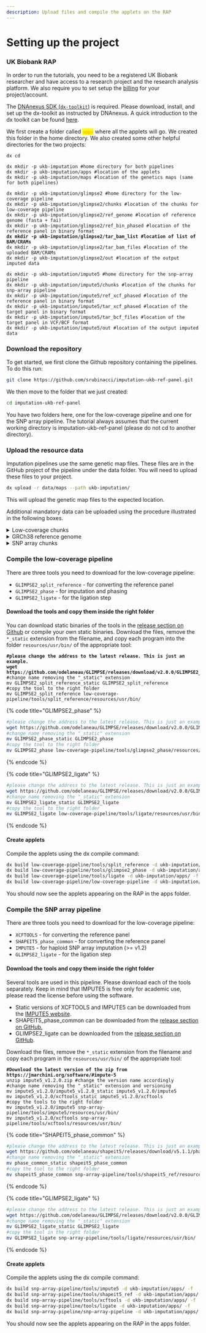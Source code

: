 ```yaml
---
description: Upload files and compile the applets on the RAP
---
```


# Setting up the project

### UK Biobank RAP

In order to run the tutorials, you need to be a registered UK Biobank researcher and have access to a research project and the research analysis platform. We also require you to set setup the [billing](https://documentation.dnanexus.com/admin/billing-and-account-management) for your project/account.&#x20;

The [DNAnexus SDK (`dx-toolkit`)](broken-reference) is required. Please download, install, and set up the dx-toolkit as instructed by DNAnexus. A quick introduction to the dx toolkit can be found [here](https://documentation.dnanexus.com/getting-started/cli-quickstart).

We first create a folder called <mark style="color:orange;">`apps`</mark> where all the applets will go. We created this folder in the home directory. We also created some other helpful directories for the two projects:

<pre class="language-bash"><code class="lang-bash">dx cd

dx mkdir -p ukb-imputation #home directory for both pipelines
dx mkdir -p ukb-imputation/apps #location of the applets
dx mkdir -p ukb-imputation/maps #location of the genetics maps (same for both pipelines)

dx mkdir -p ukb-imputation/glimpse2 #home directory for the low-coverage pipeline
dx mkdir -p ukb-imputation/glimpse2/chunks #location of the chunks for low-coverage pipeline
dx mkdir -p ukb-imputation/glimpse2/ref_genome #location of reference genome (fasta + fai)
dx mkdir -p ukb-imputation/glimpse2/ref_bin_phased #location of the reference panel in binary format
<strong>dx mkdir -p ukb-imputation/glimpse2/tar_bam_list #location of list of BAM/CRAMs
</strong>dx mkdir -p ukb-imputation/glimpse2/tar_bam_files #location of the uploaded BAM/CRAMs
dx mkdir -p ukb-imputation/glimpse2/out #location of the output imputed data

dx mkdir -p ukb-imputation/impute5 #home directory for the snp-array pipeline
dx mkdir -p ukb-imputation/impute5/chunks #location of the chunks for snp-array pipeline
dx mkdir -p ukb-imputation/impute5/ref_xcf_phased #location of the reference panel in binary format
dx mkdir -p ukb-imputation/impute5/tar_xcf_phased #location of the target panel in binary format
dx mkdir -p ukb-imputation/impute5/tar_bcf_files #location of the target panel in VCF/BCF format
dx mkdir -p ukb-imputation/impute5/out #location of the output imputed data
</code></pre>

### Download the repository

To get started, we first clone the Github repository containing the pipelines. To do this run:

```bash
git clone https://github.com/srubinacci/imputation-ukb-ref-panel.git
```

We then move to the folder that we just created:

```bash
cd imputation-ukb-ref-panel
```

You have two folders here, one for the low-coverage pipeline and one for the SNP array pipeline. The tutorial always assumes that the current working directory is imputation-ukb-ref-panel (please do not cd to another directory).

### Upload the resource data

Imputation pipelines use the same genetic map files. These files are in the GitHub project of the pipeline under the data folder. You will need to upload these files to your project.

```bash
dx upload -r data/maps --path ukb-imputation/
```

This will upload the genetic map files to the expected location.

Additional mandatory data can be uploaded using the procedure illustrated in the following boxes.

<details>

<summary>Low-coverage chunks</summary>

Pre-computed chunks of \~4 cM length can be uploaded using:

<pre><code><strong>dx upload -r data/chunks/glimpse2/* --path ukb-imputation/glimpse2/chunks/
</strong></code></pre>

</details>

<details>

<summary>GRCh38 reference genome</summary>

The reference genome in b38 is necessary to process CRAM files. We download it from 1000 Genomes EBI ftp server and upload it on the RAP in the expected folder:

```bash
wget http://ftp.1000genomes.ebi.ac.uk/vol1/ftp/technical/reference/GRCh38_reference_genome/GRCh38_full_analysis_set_plus_decoy_hla.fa
wget http://ftp.1000genomes.ebi.ac.uk/vol1/ftp/technical/reference/GRCh38_reference_genome/GRCh38_full_analysis_set_plus_decoy_hla.fa.fai

dx upload GRCh38_full_analysis_set_plus_decoy_hla.fa --path ukb-imputation/glimpse/ref_genome/
dx upload GRCh38_full_analysis_set_plus_decoy_hla.fa.fai --path ukb-imputation/glimpse/ref_genome/
```

</details>

<details>

<summary>SNP array chunks</summary>

Pre-computed chunks of \~40 cM length can be uploaded using:

<pre><code><strong>dx upload -r data/chunks/impute5/* --path ukb-imputation/impute5/chunks/
</strong></code></pre>

</details>

### Compile the low-coverage pipeline

There are three tools you need to download for the low-coverage pipeline:

* `GLIMPSE2_split_reference` - for converting the reference panel&#x20;
* `GLIMPSE2_phase` - for imputation and phasing
* `GLIMPSE2_ligate` - for the ligation step

#### Download the tools and copy them inside the right folder

You can download static binaries of the tools in the [release section on Github](https://github.com/odelaneau/GLIMPSE/releases) or compile your own static binaries. Download the files, remove the `*_static` extension from the filename, and copy each program into the folder `resources/usr/bin/` of the appropriate tool:

<pre class="language-bash" data-title="GLIMPSE2_split_reference"><code class="lang-bash"><strong>#please change the address to the latest release. This is just an example.
</strong><strong>wget https://github.com/odelaneau/GLIMPSE/releases/download/v2.0.0/GLIMPSE2_split_reference_static
</strong>#change name removing the "_static" extension
mv GLIMPSE2_split_reference_static GLIMPSE2_split_reference
#copy the tool to the right folder
mv GLIMPSE2_split_reference low-coverage-pipeline/tools/split_reference/resources/usr/bin/
</code></pre>

{% code title="GLIMPSE2_phase" %}
```bash
#please change the address to the latest release. This is just an example.
wget https://github.com/odelaneau/GLIMPSE/releases/download/v2.0.0/GLIMPSE2_phase_static
#change name removing the "_static" extension
mv GLIMPSE2_phase_static GLIMPSE2_phase
#copy the tool to the right folder
mv GLIMPSE2_phase low-coverage-pipeline/tools/glimpse2_phase/resources/usr/bin/
```
{% endcode %}

{% code title="GLIMPSE2_ligate" %}
```bash
#please change the address to the latest release. This is just an example.
wget https://github.com/odelaneau/GLIMPSE/releases/download/v2.0.0/GLIMPSE2_ligate_static
#change name removing the "_static" extension
mv GLIMPSE2_ligate_static GLIMPSE2_ligate
#copy the tool to the right folder
mv GLIMPSE2_ligate low-coverage-pipeline/tools/ligate/resources/usr/bin/
```
{% endcode %}

#### Create applets

Compile the applets using the dx compile command:

```bash
dx build low-coverage-pipeline/tools/split_reference -d ukb-imputation/apps/ -f 
dx build low-coverage-pipeline/tools/glimpse2_phase -d ukb-imputation/apps/ -f 
dx build low-coverage-pipeline/tools/ligate -d ukb-imputation/apps/ -f 
dx build low-coverage-pipeline/low-coverage-pipeline -d ukb-imputation/apps/ -f 
```

You should now see the applets appearing on the RAP in the apps folder.

### Compile the SNP array pipeline

There are three tools you need to download for the low-coverage pipeline:

* `XCFTOOLS` - for converting the reference panel&#x20;
* `SHAPEIT5_phase_common` - for converting the reference panel&#x20;
* `IMPUTE5` - for haploid SNP array imputation (>= v1.2)
* `GLIMPSE2_ligate` - for the ligation step

#### Download the tools and copy them inside the right folder

Several tools are used in this pipeline. Please download each of the tools separately. Keep in mind that IMPUTE5 is free only for academic use, please read the license before using the software.&#x20;

* Static versions of XCFTOOLS and IMPUTE5 can be downloaded from the [IMPUTE5 website](https://jmarchini.org/software/#impute-5).
* SHAPEIT5\_phase\_common can be downloaded from the [release section on GitHub.](https://github.com/odelaneau/shapeit5/releases)
* GLIMPSE2\_ligate can be downloaded from the [release section on GitHub](https://github.com/odelaneau/GLIMPSE/releases).

Download the files, remove the `*_static` extension from the filename and copy each program in the `resources/usr/bin/` of the appropriate tool:

<pre class="language-bash" data-title="XCFTOOLS &#x26; IMPUTE5"><code class="lang-bash"><strong>#Download the latest version of the zip from https://jmarchini.org/software/#impute-5 
</strong>unzip impute5_v1.2.0.zip #change the version name accordingly
#change name removing the "_static" extension and versioning
mv impute5_v1.2.0/impute5_v1.2.0_static impute5_v1.2.0/impute5
mv impute5_v1.2.0/xcftools_static impute5_v1.2.0/xcftools
#copy the tools to the right folder
mv impute5_v1.2.0/impute5 snp-array-pipeline/tools/impute5/resources/usr/bin/
mv impute5_v1.2.0/xcftools snp-array-pipeline/tools/xcftools/resources/usr/bin/
</code></pre>

{% code title="SHAPEIT5_phase_common" %}
```bash
#please change the address to the latest release. This is just an example.
wget https://github.com/odelaneau/shapeit5/releases/download/v5.1.1/phase_common_static
#change name removing the "_static" extension
mv phase_common_static shapeit5_phase_common
#copy the tool to the right folder
mv shapeit5_phase_common snp-array-pipeline/tools/shapeit5_ref/resources/usr/bin/
```
{% endcode %}

{% code title="GLIMPSE2_ligate" %}
```bash
#please change the address to the latest release. This is just an example.
wget https://github.com/odelaneau/GLIMPSE/releases/download/v2.0.0/GLIMPSE2_ligate_static
#change name removing the "_static" extension
mv GLIMPSE2_ligate_static GLIMPSE2_ligate
#copy the tool in the right folder
mv GLIMPSE2_ligate snp-array-pipeline/tools/ligate/resources/usr/bin/
```
{% endcode %}

#### Create applets

Compile the applets using the dx compile command:

```bash
dx build snp-array-pipeline/tools/impute5 -d ukb-imputation/apps/ -f 
dx build snp-array-pipeline/tools/shapeit5_ref -d ukb-imputation/apps/ -f 
dx build snp-array-pipeline/tools/xcftools -d ukb-imputation/apps/ -f 
dx build snp-array-pipeline/tools/ligate -d ukb-imputation/apps/ -f 
dx build snp-array-pipeline/snp-array-pipeline -d ukb-imputation/apps/ -f 
```

You should now see the applets appearing on the RAP in the apps folder.
